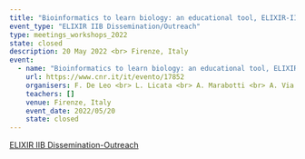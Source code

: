 ```yaml
---
title: "Bioinformatics to learn biology: an educational tool, ELIXIR-IIB at DIDACTA Italia Fair"
event_type: "ELIXIR IIB Dissemination/Outreach"
type: meetings_workshops_2022
state: closed
description: 20 May 2022 <br> Firenze, Italy
event:
  - name: "Bioinformatics to learn biology: an educational tool, ELIXIR-IIB at DIDACTA Italia Fair"
    url: https://www.cnr.it/it/evento/17852
    organisers: F. De Leo <br> L. Licata <br> A. Marabotti <br> A. Via 
    teachers: []
    venue: Firenze, Italy
    event_date: 2022/05/20
    state: closed
---
```


[ELIXIR IIB Dissemination-Outreach](https://www.cnr.it/it/evento/17852)


<br>
